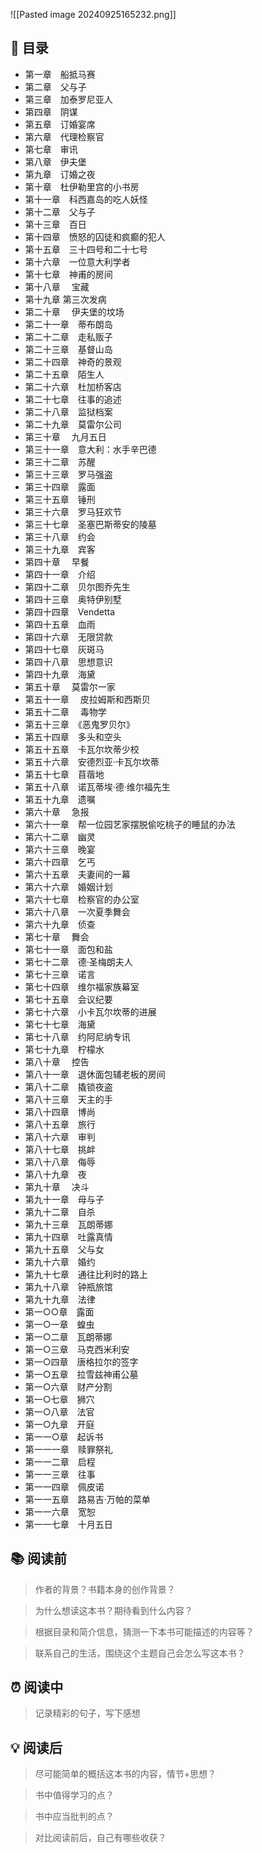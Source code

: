 ![[Pasted image 20240925165232.png]]
## 📑 目录
* 第一章　船抵马赛  
* 第二章　父与子  
* 第三章　加泰罗尼亚人  
* 第四章　阴谋  
* 第五章　订婚宴席  
* 第六章　代理检察官  
* 第七章　审讯  
* 第八章　伊夫堡  
* 第九章　订婚之夜  
* 第十章　杜伊勒里宫的小书房  
* 第十一章　科西嘉岛的吃人妖怪  
* 第十二章　父与子  
* 第十三章　百日  
* 第十四章　愤怒的囚徒和疯癫的犯人  
* 第十五章　三十四号和二十七号  
* 第十六章　一位意大利学者  
* 第十七章　神甫的房间  
* 第十八章　   宝藏  
* 第十九章       第三次发病  
* 第二十章　    伊夫堡的坟场  
* 第二十一章　蒂布朗岛  
* 第二十二章　走私贩子  
* 第二十三章　基督山岛  
* 第二十四章　神奇的景观  
* 第二十五章　陌生人  
* 第二十六章　杜加桥客店  
* 第二十七章　往事的追述  
* 第二十八章　监狱档案  
* 第二十九章　莫雷尔公司  
* 第三十章　    九月五日  
* 第三十一章　意大利：水手辛巴德  
* 第三十二章　苏醒  
* 第三十三章　罗马强盗  
* 第三十四章　露面  
* 第三十五章　锤刑  
* 第三十六章　罗马狂欢节  
* 第三十七章　圣塞巴斯蒂安的陵墓  
* 第三十八章　约会  
* 第三十九章　宾客  
* 第四十章　   早餐  
* 第四十一章　介绍  
* 第四十二章　贝尔图乔先生  
* 第四十三章　奥特伊别墅  
* 第四十四章　Vendetta  
* 第四十五章　血雨  
* 第四十六章　无限贷款  
* 第四十七章　灰斑马  
* 第四十八章　思想意识  
* 第四十九章　海黛  
* 第五十章　    莫雷尔一家  
* 第五十一章　 皮拉姆斯和西斯贝  
* 第五十二章　 毒物学  
* 第五十三章　《恶鬼罗贝尔》  
* 第五十四章　多头和空头  
* 第五十五章　卡瓦尔坎蒂少校  
* 第五十六章　安德烈亚·卡瓦尔坎蒂  
* 第五十七章　苜蓿地  
* 第五十八章　诺瓦蒂埃·德·维尔福先生  
* 第五十九章　遗嘱  
* 第六十章　   急报  
* 第六十一章　帮一位园艺家摆脱偷吃桃子的睡鼠的办法  
* 第六十二章　幽灵  
* 第六十三章　晚宴  
* 第六十四章　乞丐  
* 第六十五章　夫妻间的一幕  
* 第六十六章　婚姻计划  
* 第六十七章　检察官的办公室  
* 第六十八章　一次夏季舞会  
* 第六十九章　侦查  
* 第七十章　   舞会  
* 第七十一章　面包和盐  
* 第七十二章　德·圣梅朗夫人  
* 第七十三章　诺言  
* 第七十四章　维尔福家族幕室  
* 第七十五章　会议纪要  
* 第七十六章　小卡瓦尔坎蒂的进展  
* 第七十七章　海黛  
* 第七十八章　约阿尼纳专讯  
* 第七十九章　柠檬水  
* 第八十章　   控告  
* 第八十一章　退休面包辅老板的房间  
* 第八十二章　撬锁夜盗  
* 第八十三章　天主的手  
* 第八十四章　博尚  
* 第八十五章　旅行  
* 第八十六章　审判  
* 第八十七章　挑衅  
* 第八十八章　侮辱  
* 第八十九章　夜  
* 第九十章   　决斗  
* 第九十一章　母与子  
* 第九十二章　自杀  
* 第九十三章　瓦朗蒂娜  
* 第九十四章　吐露真情  
* 第九十五章　父与女  
* 第九十六章　婚约  
* 第九十七章　通往比利时的路上  
* 第九十八章　钟瓶旅馆  
* 第九十九章　法律  
* 第一○○章　露面  
* 第一○一章　蝗虫  
* 第一○二章　瓦朗蒂娜  
* 第一○三章　马克西米利安  
* 第一○四章　唐格拉尔的签字  
* 第一○五章　拉雪兹神甫公墓  
* 第一○六章　财产分割  
* 第一○七章　狮穴  
* 第一○八章　法官  
* 第一○九章　开庭  
* 第一一○章　起诉书  
* 第一一一章　赎罪祭礼  
* 第一一二章　启程  
* 第一一三章　往事  
* 第一一四章　佩皮诺  
* 第一一五章　路易吉·万帕的菜单  
* 第一一六章　宽恕  
* 第一一七章　十月五日
## 📚 阅读前
> 作者的背景？书籍本身的创作背景？

> 为什么想读这本书？期待看到什么内容？

> 根据目录和简介信息，猜测一下本书可能描述的内容等？

> 联系自己的生活，围绕这个主题自己会怎么写这本书？
## ⏰ 阅读中
> 记录精彩的句子，写下感想
##  💡 阅读后
> 尽可能简单的概括这本书的内容，情节+思想？

> 书中值得学习的点？

> 书中应当批判的点？

> 对比阅读前后，自己有哪些收获？ 
